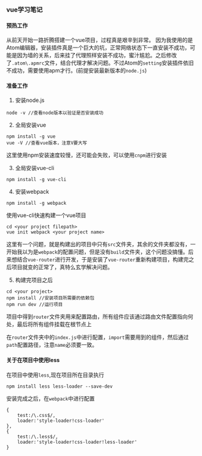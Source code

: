 ### vue学习笔记

#### 预热工作
从前天开始一路折腾搭建一个vue项目，过程真是艰辛到非常。
因为我使用的是Atom编辑器，安装插件真是一个巨大的坑，正常网络状态下一直安装不成功，可能是因为墙的关系，后来挂了代理照样安装不成功，蜜汁尴尬。之后修改了`.atom\.apmrc`文件，结合代理才解决问题。不过Atom的`setting`安装插件依旧不成功，需要使用apm才行。(前提安装最新版本的`node.js`)

#### 准备工作
1. 安装node.js
```
node -v //查看node版本以验证是否安装成功
```
2. 全局安装vue
```
npm install -g vue
vue -V //查看vue版本，注意V要大写
```
这里使用npm安装速度较慢，还可能会失败，可以使用`cnpm`进行安装

3. 全局安装vue-cli
```
npm install -g vue-cli
```

4. 安装webpack
```
npm install -g webpack
```
使用vue-cli快速构建一个vue项目
```
cd <your project filepath>
vue init webpack <your project name>
```
这里有一个问题，就是构建出的项目中只有`src`文件夹，其余的文件夹都没有，一开始我以为是`webpack`的配置问题，但是没有`build`文件夹，这个问题没搞懂。后来想结合`vue-router`进行开发，于是安装了`vue-router`重新构建项目，构建完之后项目就变的正常了，真特么玄学解决问题。

5. 构建完项目之后
```
cd <your project>
npm install //安装项目所需要的依赖包
npm run dev //运行项目
```

项目中得到`router`文件夹用来配置路由，所有组件应该通过路由文件配置指向何处，最后将所有组件挂载在根节点上

在`router`文件夹中的`index.js`中进行配置，`import`需要用到的组件，然后通过`path`配置路径，注意`name`必须要一致。

#### 关于在项目中使用less
在项目中使用`less`,现在项目所在目录执行
```
npm install less less-loader --save-dev
```
安装完成之后，在`webpack`中进行配置
```
{
    test:/\.css$/,
    loader:'style-loader!css-loader'
},
{
    test:/\.less$/,
    loader:'style-loader!css-loader!less-loader'
}
```